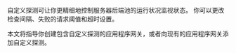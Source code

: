 自定义探测可让你更精细地控制服务器后端池的运行状况监视状态。 你可以更改检查间隔、失败的请求阈值和超时设置。

本文将指导你创建包含自定义探测的应用程序网关，或者向现有的应用程序网关添加自定义探测。 



<!--HONumber=Nov16_HO3-->



